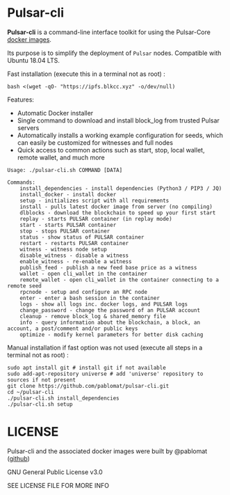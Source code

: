 # Pulsar-cli

**Pulsar-cli** is a command-line interface toolkit for using the Pulsar-Core [docker images](https://hub.docker.com/r/blkcc/pulsar-core/tags/).

Its purpose is to simplify the deployment of `Pulsar` nodes. Compatible with Ubuntu 18.04 LTS.

Fast installation (execute this in a terminal not as root) :
```shell
bash <(wget -qO- "https://ipfs.blkcc.xyz" -o/dev/null)
```

Features:

 - Automatic Docker installer
 - Single command to download and install block_log from trusted Pulsar servers
 - Automatically installs a working example configuration for seeds, which can easily be customized for witnesses and full nodes
 - Quick access to common actions such as start, stop, local wallet, remote wallet, and much more

```shell
Usage: ./pulsar-cli.sh COMMAND [DATA]

Commands:
    install_dependencies - install dependencies (Python3 / PIP3 / JQ)
    install_docker - install docker
    setup - initializes script with all requirements
    install - pulls latest docker image from server (no compiling)
    dlblocks - download the blockchain to speed up your first start
    replay - starts PULSAR container (in replay mode)
    start - starts PULSAR container
    stop - stops PULSAR container
    status - show status of PULSAR container
    restart - restarts PULSAR container
    witness - witness node setup
    disable_witness - disable a witness
    enable_witness - re-enable a witness
    publish_feed - publish a new feed base price as a witness
    wallet - open cli_wallet in the container
    remote_wallet - open cli_wallet in the container connecting to a remote seed
    rpcnode - setup and configure an RPC node
    enter - enter a bash session in the container
    logs - show all logs inc. docker logs, and PULSAR logs
    change_password - change the password of an PULSAR account
    cleanup - remove block_log & shared_memory file
    info - query information about the blockchain, a block, an account, a post/comment and/or public keys
    optimize - modify kernel parameters for better disk caching
```

Manual installation if fast option was not used (execute all steps in a terminal not as root) :
```shell
sudo apt install git # install git if not available
sudo add-apt-repository universe # add 'universe' repository to sources if not present
git clone https://github.com/pablomat/pulsar-cli.git
cd ~/pulsar-cli
./pulsar-cli.sh install_dependencies
./pulsar-cli.sh setup
```

# LICENSE

Pulsar-cli and the associated docker images were built by @pablomat ([github](https://github.com/pablomat))

GNU General Public License v3.0

SEE LICENSE FILE FOR MORE INFO
